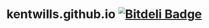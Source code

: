 # kentwills.github.io [![Bitdeli Badge](https://d2weczhvl823v0.cloudfront.net/kentwills/kentwills.github.io/trend.png)](https://bitdeli.com/free "Bitdeli Badge")
